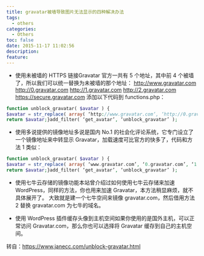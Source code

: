 ```yaml
---
title: gravatar被墙导致图片无法显示的四种解决办法
tags:
  - others
categories:
  - Others
toc: false
date: 2015-11-17 11:02:56
description: 
feature:
---
```


* 使用未被墙的 HTTPS 链接Gravatar 官方一共有 5 个地址，其中前 4 个被墙了，所以我们可以统一替换为未被墙的那个地址：
http://www.gravatar.com
http://0.gravatar.com
http://1.gravatar.com
http://2.gravatar.com
https://secure.gravatar.com
添加以下代码到 functions.php：
``` php
function unblock_gravatar( $avatar ) {
$avatar = str_replace( array( ‘http://www.gravatar.com‘, ‘http://0.gravatar.com‘, ‘http://1.gravatar.com‘, ‘http://2.gravatar.com‘ ), ‘https://secure.gravatar.com‘, $avatar );
return $avatar;}add_filter( ‘get_avatar’, ‘unblock_gravatar’ );
```
<!-- more -->
* 使用多说提供的镜像地址多说是国内 No.1 的社会化评论系统，它专门设立了一个镜像地址来中转显示 Gravatar，加载速度可比官方的快多了，代码和方法 1 类似：
``` php
function unblock_gravatar( $avatar ) {
$avatar = str_replace( array( ‘www.gravatar.com’, ‘0.gravatar.com’, ‘1.gravatar.com’, ‘2.gravatar.com’ ), ‘gravatar.duoshuo.com’, $avatar );
return $avatar;}add_filter( ‘get_avatar’, ‘unblock_gravatar’ );
```
* 使用七牛云存储的镜像功能本站曾介绍过如何使用七牛云存储来加速 WordPress，同样的方法，你也用来加速 Gravatar，本方法稍显麻烦，就不具体展开了。
大致就是建一个七牛空间来镜像 gravatar.com，然后借用方法 2 替换 gravatar.com 为七牛的域名。

* 使用 WordPress 插件缓存头像到主机空间如果你使用的是国外主机，可以正常访问 Gravatar.com，那么你也可以选择将 Gravatar 缓存到自己的主机空间。

转自：https://www.janecc.com/unblock-gravatar.html